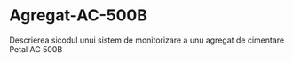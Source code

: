 # Agregat-AC-500B
Descrierea sicodul unui sistem de monitorizare a unu agregat de cimentare Petal AC 500B
